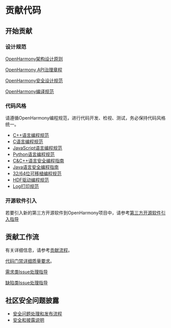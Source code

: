 # 贡献代码<a name="ZH-CN_TOPIC_0000001051566732"></a>

## 开始贡献<a name="section123657169441"></a>

### 设计规范

[OpenHarmony架构设计原则](https://gitee.com/openharmony/community/blob/master/sig/sig-QA/%E6%9E%B6%E6%9E%84%E8%AE%BE%E8%AE%A1%E5%8E%9F%E5%88%99.md)

[OpenHarmony API治理章程](../design/OpenHarmony-API-governance.md)

[OpenHarmony安全设计规范](OpenHarmony-security-design-guide.md)

[OpenHarmony编译规范](https://gitee.com/openharmony/community/blob/master/sig/sig-QA/%E7%BC%96%E8%AF%91%E8%A7%84%E8%8C%83.md)

### 代码风格

请遵循OpenHarmony编程规范，进行代码开发、检视、测试，务必保持代码风格统一。

-   [C++语言编程规范](OpenHarmony-cpp-coding-style-guide.md)
-   [C语言编程规范](OpenHarmony-c-coding-style-guide.md)
-   [JavaScript语言编程规范](OpenHarmony-JavaScript-coding-style-guide.md)
-   [Python语言编程规范](https://pep8.org/)
-   [C&C++语言安全编程指南](OpenHarmony-c-cpp-secure-coding-guide.md)
-   [Java语言安全编程指南](OpenHarmony-Java-secure-coding-guide.md)
-   [32/64位可移植编程规范](OpenHarmony-64bits-coding-guide.md)
-   [HDF驱动编程规范](OpenHarmony-hdf-coding-guide.md)
-   [Log打印规范](OpenHarmony-Log-guide.md)

### 开源软件引入

若要引入新的第三方开源软件到OpenHarmony项目中，请参考[第三方开源软件引入指导](第三方开源软件引入指导.md)

## 贡献工作流<a name="section15769105812369"></a>

有关详细信息，请参考[贡献流程](贡献流程.md)。

[代码门禁详细质量要求](https://gitee.com/openharmony/community/blob/master/sig/sig-QA/%E4%BB%A3%E7%A0%81%E9%97%A8%E7%A6%81%E8%A6%81%E6%B1%82.md)。

[需求类Issue处理指导](https://gitee.com/openharmony/community/blob/master/sig/sig-QA/issue%EF%BC%88%E9%9C%80%E6%B1%82%E7%B1%BB%EF%BC%89%E5%A4%84%E7%90%86%E6%8C%87%E5%AF%BC.md)

[缺陷类Issue处理指导](https://gitee.com/openharmony/community/blob/master/sig/sig-QA/issue-%E7%BC%BA%E9%99%B7%E7%B1%BB-%E5%A4%84%E7%90%86%E6%8C%87%E5%AF%BC.md)

## 社区安全问题披露<a name="section725624119448"></a>

-   [安全问题处理和发布流程](https://gitee.com/openharmony/security/blob/master/zh/security-process/README.md)
-   [安全和披露说明](https://gitee.com/openharmony/security/blob/master/zh/security-process/security-disclosure.md)


